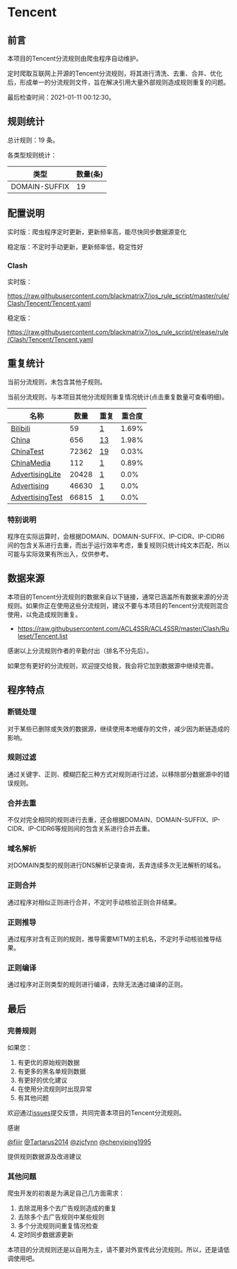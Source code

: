 # Tencent

## 前言

本项目的Tencent分流规则由爬虫程序自动维护。

定时爬取互联网上开源的Tencent分流规则，将其进行清洗、去重、合并、优化后，形成单一的分流规则文件，旨在解决引用大量外部规则造成规则重复的问题。



最后检查时间：2021-01-11 00:12:30。

## 规则统计

总计规则：19 条。

各类型规则统计：

| 类型 | 数量(条) |
| ---- | ---- |
| DOMAIN-SUFFIX | 19 |
## 配置说明

实时版：爬虫程序定时更新，更新频率高，能尽快同步数据源变化

稳定版：不定时手动更新，更新频率低，稳定性好

### Clash 
实时版：

https://raw.githubusercontent.com/blackmatrix7/ios_rule_script/master/rule/Clash/Tencent/Tencent.yaml

稳定版：

https://raw.githubusercontent.com/blackmatrix7/ios_rule_script/release/rule/Clash/Tencent/Tencent.yaml

## 重复统计


当前分流规则，未包含其他子规则。


当前分流规则，与本项目其他分流规则重复情况统计(点击重复数量可查看明细)。



| 名称 | 数量 | 重复 | 重合度 |
| ---- | ---- | ---- | ------ |
|  [Bilibili](https://github.com/blackmatrix7/ios_rule_script/tree/master/rule/Clash/Bilibili)    | 59   | [1](https://raw.githubusercontent.com/blackmatrix7/ios_rule_script/master/rule/Clash/Tencent/Tencent_Repeat.list)   |   1.69% |
|  [China](https://github.com/blackmatrix7/ios_rule_script/tree/master/rule/Clash/China)    | 656   | [13](https://raw.githubusercontent.com/blackmatrix7/ios_rule_script/master/rule/Clash/Tencent/Tencent_Repeat.list)   |   1.98% |
|  [ChinaTest](https://github.com/blackmatrix7/ios_rule_script/tree/master/rule/Clash/ChinaTest)    | 72362   | [19](https://raw.githubusercontent.com/blackmatrix7/ios_rule_script/master/rule/Clash/Tencent/Tencent_Repeat.list)   |   0.03% |
|  [ChinaMedia](https://github.com/blackmatrix7/ios_rule_script/tree/master/rule/Clash/ChinaMedia)    | 112   | [1](https://raw.githubusercontent.com/blackmatrix7/ios_rule_script/master/rule/Clash/Tencent/Tencent_Repeat.list)   |   0.89% |
|  [AdvertisingLite](https://github.com/blackmatrix7/ios_rule_script/tree/master/rule/Clash/AdvertisingLite)    | 20428   | [1](https://raw.githubusercontent.com/blackmatrix7/ios_rule_script/master/rule/Clash/Tencent/Tencent_Repeat.list)   |   0.0% |
|  [Advertising](https://github.com/blackmatrix7/ios_rule_script/tree/master/rule/Clash/Advertising)    | 46630   | [1](https://raw.githubusercontent.com/blackmatrix7/ios_rule_script/master/rule/Clash/Tencent/Tencent_Repeat.list)   |   0.0% |
|  [AdvertisingTest](https://github.com/blackmatrix7/ios_rule_script/tree/master/rule/Clash/AdvertisingTest)    | 66815   | [1](https://raw.githubusercontent.com/blackmatrix7/ios_rule_script/master/rule/Clash/Tencent/Tencent_Repeat.list)   |   0.0% |
### 特别说明
程序在实际运算时，会根据DOMAIN、DOMAIN-SUFFIX、IP-CIDR、IP-CIDR6间的包含关系进行去重，而出于运行效率考虑，重复规则只统计纯文本匹配，所以可能与实际效果有所出入，仅供参考。

## 数据来源

本项目的Tencent分流规则的数据来自以下链接，通常已涵盖所有数据来源的分流规则。如果你正在使用这些分流规则，建议不要与本项目的Tencent分流规则混合使用，以免造成规则重复。

- https://raw.githubusercontent.com/ACL4SSR/ACL4SSR/master/Clash/Ruleset/Tencent.list


感谢以上分流规则作者的辛勤付出（排名不分先后）。

如果您有更好的分流规则，欢迎提交给我，我会将它加到数据源中继续完善。

## 程序特点

### 断链处理

对于某些已删除或失效的数据源，继续使用本地缓存的文件，减少因为断链造成的影响。

### 规则过滤

通过关键字、正则、模糊匹配三种方式对规则进行过滤，以移除部分数据源中的错误规则。

### 合并去重

不仅对完全相同的规则进行去重，还会根据DOMAIN、DOMAIN-SUFFIX、IP-CIDR、IP-CIDR6等规则间的包含关系进行合并去重。

### 域名解析

对DOMAIN类型的规则进行DNS解析记录查询，丢弃连续多次无法解析的域名。

### 正则合并

通过程序对相似正则进行合并，不定时手动核验正则合并结果。

### 正则推导

通过程序对含有正则的规则，推导需要MITM的主机名，不定时手动核验推导结果。

### 正则编译

通过程序对正则类型的规则进行编译，去除无法通过编译的正则。

## 最后

### 完善规则

如果您：

1. 有更优的原始规则数据
2. 有更多的黑名单规则数据
3. 有更好的优化建议
4. 在使用分流规则时出现异常
5. 有其他问题

欢迎通过[issues](https://github.com/blackmatrix7/ios_rule_script/issues/new)提交反馈，共同完善本项目的Tencent分流规则。

感谢

[@fiiir](https://github.com/fiiir) [@Tartarus2014](https://github.com/Tartarus2014) [@zjcfynn](https://github.com/zjcfynn) [@chenyiping1995](https://github.com/chenyiping1995) 

提供规则数据源及改进建议

### 其他问题

爬虫开发的初衷是为满足自己几方面需求：

1. 去除混用多个去广告规则造成的重复
2. 去除多个去广告规则中某些规则
3. 多个分流规则间重复情况检查
4. 定时同步数据源更新

本项目的分流规则还是以自用为主，请不要对外宣传此分流规则。所以，还是请低调使用吧。